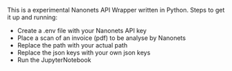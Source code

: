 This is a experimental Nanonets API Wrapper written in Python.
Steps to get it up and running:
- Create a .env file with your Nanonets API key
- Place a scan of an invoice (pdf) to be analyse by Nanonets
- Replace the path with your actual path
- Replace the json keys with your own json keys
- Run the JupyterNotebook 